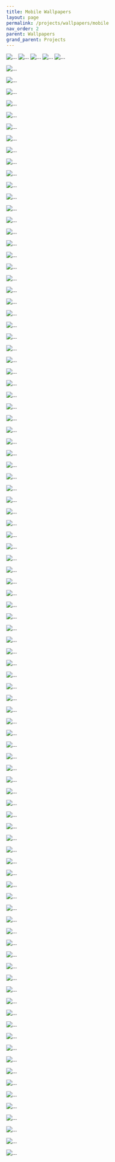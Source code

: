 ```yaml
---
title: Mobile Wallpapers
layout: page
permalink: /projects/wallpapers/mobile
nav_order: 2
parent: Wallpapers
grand_parent: Projects
---
```



![...][001] ![...][002] ![...][003] ![...][004] ![...][005]

![...][006]

![...][007]

![...][008]

![...][009]

![...][010]

![...][011]

![...][012]

![...][013]

![...][014]

![...][015]

![...][016]

![...][017]

![...][018]

![...][019]

![...][020]

![...][021]

![...][022]

![...][023]

![...][024]

![...][025]

![...][026]

![...][027]

![...][028]

![...][029]

![...][030]

![...][031]

![...][032]

![...][033]

![...][034]

![...][035]

![...][036]

![...][037]

![...][038]

![...][039]

![...][040]

![...][041]

![...][042]

![...][043]

![...][044]

![...][045]

![...][046]

![...][047]

![...][048]

![...][049]

![...][050]

![...][051]

![...][052]

![...][053]

![...][054]

![...][055]

![...][056]

![...][057]

![...][058]

![...][059]

![...][060]

![...][061]

![...][062]

![...][063]

![...][064]

![...][065]

![...][066]

![...][067]

![...][068]

![...][069]

![...][070]

![...][071]

![...][072]

![...][073]

![...][074]

![...][075]

![...][076]

![...][077]

![...][078]

![...][079]

![...][080]

![...][081]

![...][082]

![...][083]

![...][084]

![...][085]

![...][086]

![...][087]

![...][088]

![...][089]

![...][090]

![...][091]

![...][092]

![...][093]

![...][094]

![...][095]

![...][096]

![...][097]

![...][098]

![...][099]

[001]: https://github.com/ShitShowDevelopment/Wallpapers/blob/main/Mobile%2F001.jpg?raw=True

[002]: https://github.com/ShitShowDevelopment/Wallpapers/blob/main/Mobile%2F002.jpg?raw=True

[003]: https://github.com/ShitShowDevelopment/Wallpapers/blob/main/Mobile%2F003.jpg?raw=True

[004]: https://github.com/ShitShowDevelopment/Wallpapers/blob/main/Mobile%2F004.jpg?raw=True

[005]: https://github.com/ShitShowDevelopment/Wallpapers/blob/main/Mobile%2F005.jpg?raw=True

[006]: https://github.com/ShitShowDevelopment/Wallpapers/blob/main/Mobile%2F006.jpg?raw=True

[007]: https://github.com/ShitShowDevelopment/Wallpapers/blob/main/Mobile%2F007.jpg?raw=True

[008]: https://github.com/ShitShowDevelopment/Wallpapers/blob/main/Mobile%2F008.jpg?raw=True

[009]: https://github.com/ShitShowDevelopment/Wallpapers/blob/main/Mobile%2F009.jpg?raw=True

[010]: https://github.com/ShitShowDevelopment/Wallpapers/blob/main/Mobile%2F010.jpg?raw=True

[011]: https://github.com/ShitShowDevelopment/Wallpapers/blob/main/Mobile%2F011.jpg?raw=True

[012]: https://github.com/ShitShowDevelopment/Wallpapers/blob/main/Mobile%2F012.jpg?raw=True

[013]: https://github.com/ShitShowDevelopment/Wallpapers/blob/main/Mobile%2F013.jpg?raw=True

[014]: https://github.com/ShitShowDevelopment/Wallpapers/blob/main/Mobile%2F014.jpg?raw=True

[015]: https://github.com/ShitShowDevelopment/Wallpapers/blob/main/Mobile%2F015.jpg?raw=True

[016]: https://github.com/ShitShowDevelopment/Wallpapers/blob/main/Mobile%2F016.jpg?raw=True

[017]: https://github.com/ShitShowDevelopment/Wallpapers/blob/main/Mobile%2F017.jpg?raw=True

[018]: https://github.com/ShitShowDevelopment/Wallpapers/blob/main/Mobile%2F018.jpg?raw=True

[019]: https://github.com/ShitShowDevelopment/Wallpapers/blob/main/Mobile%2F019.jpg?raw=True

[020]: https://github.com/ShitShowDevelopment/Wallpapers/blob/main/Mobile%2F020.jpg?raw=True

[021]: https://github.com/ShitShowDevelopment/Wallpapers/blob/main/Mobile%2F021.jpg?raw=True

[022]: https://github.com/ShitShowDevelopment/Wallpapers/blob/main/Mobile%2F022.jpg?raw=True

[023]: https://github.com/ShitShowDevelopment/Wallpapers/blob/main/Mobile%2F023.jpg?raw=True

[024]: https://github.com/ShitShowDevelopment/Wallpapers/blob/main/Mobile%2F024.jpg?raw=True

[025]: https://github.com/ShitShowDevelopment/Wallpapers/blob/main/Mobile%2F025.jpg?raw=True

[026]: https://github.com/ShitShowDevelopment/Wallpapers/blob/main/Mobile%2F026.jpg?raw=True

[027]: https://github.com/ShitShowDevelopment/Wallpapers/blob/main/Mobile%2F027.jpg?raw=True

[028]: https://github.com/ShitShowDevelopment/Wallpapers/blob/main/Mobile%2F028.jpg?raw=True

[029]: https://github.com/ShitShowDevelopment/Wallpapers/blob/main/Mobile%2F029.jpg?raw=True

[030]: https://github.com/ShitShowDevelopment/Wallpapers/blob/main/Mobile%2F030.jpg?raw=True

[031]: https://github.com/ShitShowDevelopment/Wallpapers/blob/main/Mobile%2F031.jpg?raw=True

[032]: https://github.com/ShitShowDevelopment/Wallpapers/blob/main/Mobile%2F032.jpg?raw=True

[033]: https://github.com/ShitShowDevelopment/Wallpapers/blob/main/Mobile%2F033.jpg?raw=True

[034]: https://github.com/ShitShowDevelopment/Wallpapers/blob/main/Mobile%2F034.jpg?raw=True

[035]: https://github.com/ShitShowDevelopment/Wallpapers/blob/main/Mobile%2F035.jpg?raw=True

[036]: https://github.com/ShitShowDevelopment/Wallpapers/blob/main/Mobile%2F036.jpg?raw=True

[037]: https://github.com/ShitShowDevelopment/Wallpapers/blob/main/Mobile%2F037.jpg?raw=True

[038]: https://github.com/ShitShowDevelopment/Wallpapers/blob/main/Mobile%2F038.jpg?raw=True

[039]: https://github.com/ShitShowDevelopment/Wallpapers/blob/main/Mobile%2F039.jpg?raw=True

[040]: https://github.com/ShitShowDevelopment/Wallpapers/blob/main/Mobile%2F040.jpg?raw=True

[041]: https://github.com/ShitShowDevelopment/Wallpapers/blob/main/Mobile%2F041.jpg?raw=True

[042]: https://github.com/ShitShowDevelopment/Wallpapers/blob/main/Mobile%2F042.jpg?raw=True

[043]: https://github.com/ShitShowDevelopment/Wallpapers/blob/main/Mobile%2F043.jpg?raw=True

[044]: https://github.com/ShitShowDevelopment/Wallpapers/blob/main/Mobile%2F044.jpg?raw=True

[045]: https://github.com/ShitShowDevelopment/Wallpapers/blob/main/Mobile%2F045.jpg?raw=True

[046]: https://github.com/ShitShowDevelopment/Wallpapers/blob/main/Mobile%2F046.jpg?raw=True

[047]: https://github.com/ShitShowDevelopment/Wallpapers/blob/main/Mobile%2F047.jpg?raw=True

[048]: https://github.com/ShitShowDevelopment/Wallpapers/blob/main/Mobile%2F048.jpg?raw=True

[049]: https://github.com/ShitShowDevelopment/Wallpapers/blob/main/Mobile%2F049.jpg?raw=True

[050]: https://github.com/ShitShowDevelopment/Wallpapers/blob/main/Mobile%2F050.jpg?raw=True

[051]: https://github.com/ShitShowDevelopment/Wallpapers/blob/main/Mobile%2F051.jpg?raw=True

[052]: https://github.com/ShitShowDevelopment/Wallpapers/blob/main/Mobile%2F052.jpg?raw=True

[053]: https://github.com/ShitShowDevelopment/Wallpapers/blob/main/Mobile%2F053.jpg?raw=True

[054]: https://github.com/ShitShowDevelopment/Wallpapers/blob/main/Mobile%2F054.jpg?raw=True

[055]: https://github.com/ShitShowDevelopment/Wallpapers/blob/main/Mobile%2F055.jpg?raw=True

[056]: https://github.com/ShitShowDevelopment/Wallpapers/blob/main/Mobile%2F056.jpg?raw=True

[057]: https://github.com/ShitShowDevelopment/Wallpapers/blob/main/Mobile%2F057.jpg?raw=True

[058]: https://github.com/ShitShowDevelopment/Wallpapers/blob/main/Mobile%2F058.jpg?raw=True

[059]: https://github.com/ShitShowDevelopment/Wallpapers/blob/main/Mobile%2F059.jpg?raw=True

[060]: https://github.com/ShitShowDevelopment/Wallpapers/blob/main/Mobile%2F060.jpg?raw=True

[061]: https://github.com/ShitShowDevelopment/Wallpapers/blob/main/Mobile%2F061.jpg?raw=True

[062]: https://github.com/ShitShowDevelopment/Wallpapers/blob/main/Mobile%2F062.jpg?raw=True

[063]: https://github.com/ShitShowDevelopment/Wallpapers/blob/main/Mobile%2F063.jpg?raw=True

[064]: https://github.com/ShitShowDevelopment/Wallpapers/blob/main/Mobile%2F064.jpg?raw=True

[065]: https://github.com/ShitShowDevelopment/Wallpapers/blob/main/Mobile%2F065.jpg?raw=True

[066]: https://github.com/ShitShowDevelopment/Wallpapers/blob/main/Mobile%2F066.jpg?raw=True

[067]: https://github.com/ShitShowDevelopment/Wallpapers/blob/main/Mobile%2F067.jpg?raw=True

[068]: https://github.com/ShitShowDevelopment/Wallpapers/blob/main/Mobile%2F068.jpg?raw=True

[069]: https://github.com/ShitShowDevelopment/Wallpapers/blob/main/Mobile%2F069.jpg?raw=True

[070]: https://github.com/ShitShowDevelopment/Wallpapers/blob/main/Mobile%2F070.jpg?raw=True

[071]: https://github.com/ShitShowDevelopment/Wallpapers/blob/main/Mobile%2F071.jpg?raw=True

[072]: https://github.com/ShitShowDevelopment/Wallpapers/blob/main/Mobile%2F072.jpg?raw=True

[073]: https://github.com/ShitShowDevelopment/Wallpapers/blob/main/Mobile%2F073.jpg?raw=True

[074]: https://github.com/ShitShowDevelopment/Wallpapers/blob/main/Mobile%2F074.jpg?raw=True

[075]: https://github.com/ShitShowDevelopment/Wallpapers/blob/main/Mobile%2F075.jpg?raw=True

[076]: https://github.com/ShitShowDevelopment/Wallpapers/blob/main/Mobile%2F076.jpg?raw=True

[077]: https://github.com/ShitShowDevelopment/Wallpapers/blob/main/Mobile%2F077.jpg?raw=True

[078]: https://github.com/ShitShowDevelopment/Wallpapers/blob/main/Mobile%2F078.jpg?raw=True

[079]: https://github.com/ShitShowDevelopment/Wallpapers/blob/main/Mobile%2F079.jpg?raw=True

[080]: https://github.com/ShitShowDevelopment/Wallpapers/blob/main/Mobile%2F080.jpg?raw=True

[081]: https://github.com/ShitShowDevelopment/Wallpapers/blob/main/Mobile%2F081.jpg?raw=True

[082]: https://github.com/ShitShowDevelopment/Wallpapers/blob/main/Mobile%2F082.jpg?raw=True

[083]: https://github.com/ShitShowDevelopment/Wallpapers/blob/main/Mobile%2F083.jpg?raw=True

[084]: https://github.com/ShitShowDevelopment/Wallpapers/blob/main/Mobile%2F084.jpg?raw=True

[085]: https://github.com/ShitShowDevelopment/Wallpapers/blob/main/Mobile%2F085.jpg?raw=True

[086]: https://github.com/ShitShowDevelopment/Wallpapers/blob/main/Mobile%2F086.jpg?raw=True

[087]: https://github.com/ShitShowDevelopment/Wallpapers/blob/main/Mobile%2F087.jpg?raw=True

[088]: https://github.com/ShitShowDevelopment/Wallpapers/blob/main/Mobile%2F087.jpg?raw=True

[089]: https://github.com/ShitShowDevelopment/Wallpapers/blob/main/Mobile%2F089.jpg?raw=True

[090]: https://github.com/ShitShowDevelopment/Wallpapers/blob/main/Mobile%2F090.jpg?raw=True

[091]: https://github.com/ShitShowDevelopment/Wallpapers/blob/main/Mobile%2F091.jpg?raw=True

[092]: https://github.com/ShitShowDevelopment/Wallpapers/blob/main/Mobile%2F092.jpg?raw=True

[093]: https://github.com/ShitShowDevelopment/Wallpapers/blob/main/Mobile%2F093.jpg?raw=True

[094]: https://github.com/ShitShowDevelopment/Wallpapers/blob/main/Mobile%2F094.jpg?raw=True

[095]: https://github.com/ShitShowDevelopment/Wallpapers/blob/main/Mobile%2F095.jpg?raw=True

[096]: https://github.com/ShitShowDevelopment/Wallpapers/blob/main/Mobile%2F096.jpg?raw=True

[097]: https://github.com/ShitShowDevelopment/Wallpapers/blob/main/Mobile%2F096.jpg?raw=True

[098]: https://github.com/ShitShowDevelopment/Wallpapers/blob/main/Mobile%2F098.jpg?raw=True

[099]: https://github.com/ShitShowDevelopment/Wallpapers/blob/main/Mobile%2F099.jpg?raw=True
